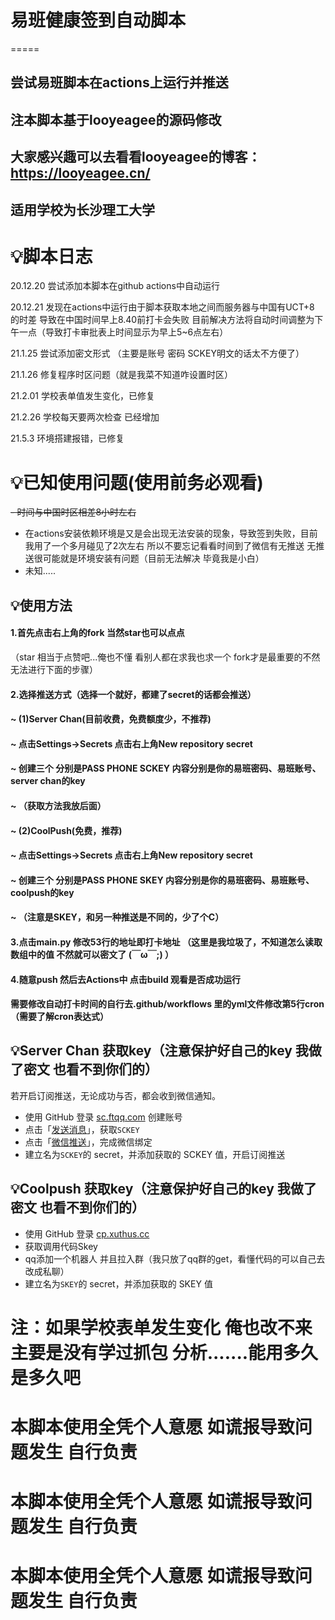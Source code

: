 # 易班健康签到自动脚本

=====

## 尝试易班脚本在actions上运行并推送

## 注本脚本基于looyeagee的源码修改

## 大家感兴趣可以去看看looyeagee的博客：https://looyeagee.cn/

## 适用学校为长沙理工大学

# 💡脚本日志

20.12.20
尝试添加本脚本在github actions中自动运行

20.12.21
发现在actions中运行由于脚本获取本地之间而服务器与中国有UCT+8 的时差 导致在中国时间早上8.40前打卡会失败
目前解决方法将自动时间调整为下午一点（导致打卡审批表上时间显示为早上5~6点左右）

21.1.25
尝试添加密文形式 （主要是账号 密码 SCKEY明文的话太不方便了）

21.1.26
修复程序时区问题（就是我菜不知道咋设置时区）

21.2.01
学校表单值发生变化，已修复

21.2.26
学校每天要两次检查 已经增加

21.5.3
环境搭建报错，已修复

# 💡已知使用问题(使用前务必观看)

~~- 时间与中国时区相差8小时左右~~

- 在actions安装依赖环境是又是会出现无法安装的现象，导致签到失败，目前我用了一个多月碰见了2次左右 所以不要忘记看看时间到了微信有无推送 无推送很可能就是环境安装有问题（目前无法解决 毕竟我是小白）
- 未知.....

## 💡使用方法

#### 1.首先点击右上角的fork 当然star也可以点点

（star 相当于点赞吧...俺也不懂 看别人都在求我也求一个 fork才是最重要的不然无法进行下面的步骤）

#### 2.选择推送方式（选择一个就好，都建了secret的话都会推送）

#### 	~ (1)Server Chan(目前收费，免费额度少，不推荐)

#### 	~ 点击Settings->Secrets  点击右上角New repository secret 

#### 	~ 创建三个 分别是PASS PHONE SCKEY 内容分别是你的易班密码、易班账号、server chan的key

#### 	~ （获取方法我放后面）

#### 	~ (2)CoolPush(免费，推荐)

#### 	~ 点击Settings->Secrets  点击右上角New repository secret

#### 	~ 创建三个 分别是PASS PHONE SKEY 内容分别是你的易班密码、易班账号、coolpush的key

#### 	~ （注意是SKEY，和另一种推送是不同的，少了个C）

####  3.点击main.py 修改53行的地址即打卡地址 （这里是我垃圾了，不知道怎么读取数组中的值 不然就可以密文了  (￣ω￣;)  ）

####  4.随意push 然后去Actions中 点击build 观看是否成功运行

####  需要修改自动打卡时间的自行去.github/workflows 里的yml文件修改第5行cron （需要了解cron表达式）



## 💡Server Chan 获取key（注意保护好自己的key 我做了密文 也看不到你们的）

若开启订阅推送，无论成功与否，都会收到微信通知。

- 使用 GitHub 登录 [sc.ftqq.com](http://sc.ftqq.com/?c=github&a=login) 创建账号
- 点击「[发送消息](http://sc.ftqq.com/?c=code)」，获取`SCKEY`
- 点击「[微信推送](http://sc.ftqq.com/?c=wechat&a=bind)」，完成微信绑定
- 建立名为`SCKEY`的 secret，并添加获取的 SCKEY 值，开启订阅推送

## 💡Coolpush 获取key（注意保护好自己的key 我做了密文 也看不到你们的）

- 使用 GitHub 登录 [cp.xuthus.cc](https://cp.xuthus.cc/) 
- 获取调用代码Skey
- qq添加一个机器人 并且拉入群（我只放了qq群的get，看懂代码的可以自己去改成私聊）
- 建立名为`SKEY`的 secret，并添加获取的 SKEY 值

注：如果学校表单发生变化 俺也改不来 主要是没有学过抓包 分析.......能用多久是多久吧
===

   本脚本使用全凭个人意愿 如谎报导致问题发生 自行负责
===

  本脚本使用全凭个人意愿 如谎报导致问题发生 自行负责
===

  本脚本使用全凭个人意愿 如谎报导致问题发生 自行负责
===
